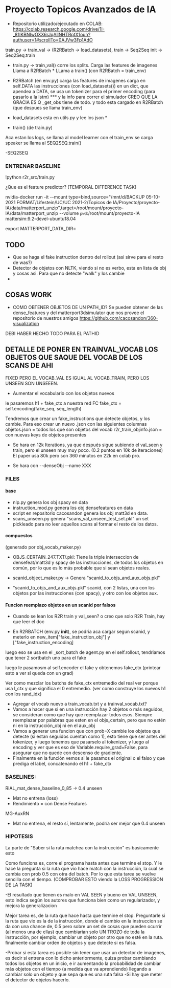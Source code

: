 # Proyecto Topicos Avanzados de IA
- Repositorio utilizado/ejecutado en COLAB: 
https://colab.research.google.com/drive/1I-_81IKBNIwOXX6rJqAllNHTRptX1oun?authuser=1#scrollTo=0AJVw3Fp1AdO

train.py -> train_val -> (R2RBatch -> load_datasets), train -> Seq2Seq init -> Seq2Seq.train


- train.py -> train_val() 
corre los splits.
Carga las features de imagenes
Llama a R2RBatch *
LLama a train() (con R2RBatch = train_env)

- R2RBatch (en env.py)
carga las features de imagenes
carga en self.DATA las instrucciones (con load_datasets()) en un dict, que apendea a DATA, se usa un tokenizer para el primer encoding (para pasarlo a la lstm) ***
y la info para correr el simulador
CREO QUE LA GRACIA ES Q _get_obs tiene de todo.
y todo esta cargado en R2RBatch (que despues se llama train_env)

- load_datasets esta en utils.py y lee los json *

- train() (de train.py) 

Aca estan los logs,
se llama al model learner con el train_env
se carga speaker
se llama al SEQ2SEQ.train()

-SEQ2SEQ

### ENTRENAR BASELINE
!python r2r_src/train.py 


¿Que es el feature predictor? (TEMPORAL DIFFERENCE TASK)

nvidia-docker run -it --mount type=bind,source="/mnt/d/BACKUP 05-10-2021 FORMAT/Lifestein/UC/UC 2021-2/Topicos de IA/Proyecto/proyecto-IA/data/matterport_unzip",target=/root/mount/proyecto-IA/data/matterport_unzip --volume `pwd`:/root/mount/proyecto-IA mattersim:9.2-devel-ubuntu18.04

export MATTERPORT_DATA_DIR=

## TODO
- Que se haga el fake instruction dentro del rollout (asi sirve para el resto de was?)
- Detector de objetos con NLTK, viendo si no es verbo, esta en lista de obj y cosas asi. Para que no detecte "walk" y los cambie
- 

## COSAS WORK

- COMO OBTENER OBJETOS DE UN PATH_ID?
Se pueden obtener de las dense_features y del matterport3dsimulator que nos provee
el repositorio de nuestros amigos https://github.com/cacosandon/360-visualization


DEBI HABER HECHO TODO PARA EL PATHID







## DETALLE DE PONER EN TRAINVAL_VOCAB LOS OBJETOS QUE SAQUE DEL VOCAB DE LOS SCANS DE AHI
FIXED PERO EL VOCAB_VAL ES IGUAL AL VOCAB_TRAIN, PERO LOS UNSEEN SON UNSEEEN.


+ Aumentar el vocabulario con los objetos nuevos

le pasaremos h1 + fake_ctx a nuestra red FC
fake_ctx = self.encoding(fake_seq, seq_length)

Tendremos que crear un fake_instructions que detecte objetos, y los cambie.
Para eso crear un nuevo .json con las siguientes columnas
objetos.json = todos los que son objetos del vocab
r2r_train_objinfo.json = con nuevas keys de objetos presentes 



- Se hara en 12k Iterations, ya que después sigue subiendo el  val_seen y train, pero el unseen muy muy poco. (0.2 puntos en 10k de iteraciones) El paper usa 80k
pero son 360 minutos en 22k en colab pro.

- Se hara con 
--denseObj --name XXX

### FILES

#### base
- nlp.py genera los obj spacy en data
- instruction_mod.py genera los obj densefeatures en data
- script en repositorio cacosandon genera los obj matt3d en data.
- scans_unseen.py genera "scans_val_unseen_test_set.pkl" un set pickleado para no leer aquellos scans al formar el resto de los datos.

#### compuestos
(generado por obj_vocab_maker.py)
- OBJS_CERTAIN_247.TXT/.pkl: Tiene la triple interseccion de densefeat/matt3d y spacy de las instrucciones, de todos los objetos en común, por lo que es lo más probable que si sean objetos reales.

- scanid_object_maker.py -> Genera "scanid_to_objs_and_aux_objs.pkl"

- "scanid_to_objs_and_aux_objs.pkl" scanid, con 2 listas, una con los objetos por las instrucciones (con spacy), y otro con los objetos aux.



#### Funcion reemplazo objetos en un scanid por falsos

+ Cuando se lean los R2R train y val_seen? o creo que solo R2R Train, hay que leer el doc
- En R2RBATCH (env.py __init__), se podria aca cargar segun scanid,
y meterlo en new_item["fake_instruction_obj"]
y ["fake_instruction_encoding]

luego eso se usa en el _sort_batch de agent.py en el self.rollout,
tendriamos que tener 2 sortbatch uno para el fake

luego le pasamosm al self.encoder el fake y obtenemos fake_ctx (printear esto a ver si queda con un grad)

Ver como mezclar los batchs de fake_ctx entremedio del real 
ver porque usa l_ctx y que significa el 0 entremedio.
(ver como construye los nuevos h1 con los rand_idx)

+ Agregar el vocab nuevo a train_vocab.txt y a trainval_vocab.txt?
+ Vamos a hacer que si en una instrucción hay 2 objetos o más seguidos, se consideran como que hay que reemplazar todos esos. Siempre reemplazar por palabras que esten en el objs_certain, pero que no estén ni en la instrucción_obj ni en el aux_obj
+ Vamos a generar una funcion que con prob=X cambie los objetos que detecte (si estan seguidos cuentan como 1), esto tiene que ser antes del tokenizer, y luego tenemos que pasarselo al tokenizer, y luego al encoding y ver que es eso de Variable.require_grad=False, para asegurar que no quede con descenso de gradiente.
+ Finalmente en la función vemos si le pasamos el original o el falso y que prediga el label, concatenando el h1 + fake_ctx


### BASELINES:
RIAL_mat_dense_baseline_0_85 -> 0.4 unseen
- Mat no entrena (loss)
- Rendimiento = con Dense Features

MG-AuxRN
- Mat no entrena, el resto sí, lentamente, podría ser mejor que 0.4 unseen

### HIPOTESIS

La parte de "Saber si la ruta matchea con la instrucción" es basicamente esto

Como funciona es, corre el programa hasta antes que termine el stop. Y le hace la pregunta si la ruta que vio hace match con la instrucción, la cual se cambia con prob 0.5 con otra del batch. 
Por lo que esta tarea se vuelve sencilla con el tiempo. (COMPROBAR ESTO viendo la LOSS PROGRESSION DE LA TASK) 

-El resultado que tienen es malo en VAL SEEN y bueno en VAL UNSEEN, esto indica según los autores que funciona bien como un regularizador, y mejora la generalizacion


Mejor tarea es, de la ruta que hace hasta que termine el stop. Preguntarle si la ruta que vio es la de la instrucción, donde el cambio en la instruccion se da con una chance de, 0.5 pero sobre un set de cosas que pueden ocurrir (al menos una de ellas) que cambiarian solo UN TROZO de toda la instrucción, por ejemplo, cambiar un objeto por otro que no esté en la ruta.
finalmente cambiar orden de objetos y que detecte si es falsa.

-Probar si esta tarea es posible sin tener que usar un detector de imagenes, es decir si entrena con lo dicho anteriormente, quiza probar cambiando todos los objetos en un inicio, e ir aumentando la probabilidad de cambiar más objetos con el tiempo (a medida que va aprendiendo) llegando a cambiar solo un objeto y que sepa que es una ruta falsa
-Si hay que meter el detector de objetos hacerlo.